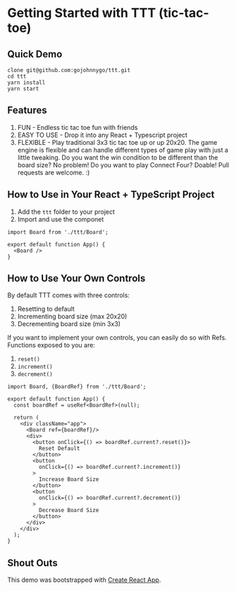 # Getting Started with TTT (tic-tac-toe)

## Quick Demo
```
clone git@github.com:gojohnnygo/ttt.git
cd ttt
yarn install
yarn start
```

## Features
1. FUN - Endless tic tac toe fun with friends
2. EASY TO USE - Drop it into any React + Typescript project
3. FLEXIBLE - Play traditional 3x3 tic tac toe up or up 20x20. The game engine is flexible and can handle different types of game play with just a little tweaking. Do you want the win condition to be different than the board size? No problem! Do you want to play Connect Four? Doable! Pull requests are welcome. :) 

## How to Use in Your React + TypeScript Project
1. Add the `ttt` folder to your project
1. Import and use the componet

```
import Board from './ttt/Board';

export default function App() {
  <Board />
}

```

## How to Use Your Own Controls
By default TTT comes with three controls:
1. Resetting to default
2. Incrementing board size (max 20x20)
3. Decrementing board size (min 3x3)

If you want to implement your own controls, you can easily do so with Refs. Functions exposed to you are:
1. `reset()`
2. `increment()`
3. `decrement()`

```
import Board, {BoardRef} from './ttt/Board';

export default function App() {
  const boardRef = useRef<BoardRef>(null);

  return (
    <div className="app">
      <Board ref={boardRef}/>
      <div>
        <button onClick={() => boardRef.current?.reset()}>
          Reset Default
        </button>
        <button
          onClick={() => boardRef.current?.increment()}
        >
          Increase Board Size
        </button>
        <button
          onClick={() => boardRef.current?.decrement()}
        >
          Decrease Board Size
        </button>
      </div>
    </div>
  );
}

```

## Shout Outs

This demo was bootstrapped with [Create React App](https://github.com/facebook/create-react-app).
